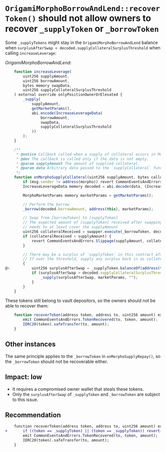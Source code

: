 # `OrigamiMorphoBorrowAndLend::recoverToken()` should not allow owners to recover `_supplyToken` or `_borrowToken`

Some `_supplyTokens` might stay in the `OrigamiMorphoBorrowAndLend` balance when `surplusAfterSwap < decoded.supplyCollateralSurplusThreshold` when calling `increaseLeverage`:

*OrigamiMorphoBorrowAndLend*:
```javascript
    function increaseLeverage(
        uint256 supplyAmount,
        uint256 borrowAmount,
        bytes memory swapData,
        uint256 supplyCollateralSurplusThreshold
    ) external override onlyPositionOwnerOrElevated {
        _supply(
            supplyAmount,
            getMarketParams(),
            abi.encode(IncreaseLeverageData(
                borrowAmount,
                swapData, 
                supplyCollateralSurplusThreshold
            ))
        );
    }

    /**
     * @notice Callback called when a supply of collateral occurs in Morpho.
     * @dev The callback is called only if the data is not empty.
     * @param supplyAmount The amount of supplied collateral.
     * @param data Arbitrary data passed to the `supplyCollateral` function.
     */
    function onMorphoSupplyCollateral(uint256 supplyAmount, bytes calldata data) external override {
        if (msg.sender != address(morpho)) revert CommonEventsAndErrors.InvalidAccess();
        IncreaseLeverageData memory decoded = abi.decode(data, (IncreaseLeverageData));

        MorphoMarketParams memory marketParams = getMarketParams();

        // Perform the borrow
        _borrow(decoded.borrowAmount, address(this), marketParams);

        // Swap from [borrowToken] to [supplyToken]
        // The expected amount of [supplyToken] received after swapping from [borrowToken]
        // needs to at least cover the supplyAmount
        uint256 collateralReceived = swapper.execute(_borrowToken, decoded.borrowAmount, _supplyToken, decoded.swapData);
        if (collateralReceived < supplyAmount) {
            revert CommonEventsAndErrors.Slippage(supplyAmount, collateralReceived);
        }

        // There may be a surplus of `supplyToken` in this contract after the swap
        // If over the threshold, supply any surplus back in as collateral to morpho
        {
@>          uint256 surplusAfterSwap = _supplyToken.balanceOf(address(this)) - supplyAmount;
            if (surplusAfterSwap > decoded.supplyCollateralSurplusThreshold) {
                _supply(surplusAfterSwap, marketParams, "");
            }
        }
    }

```

These tokens still belong to vault depositors, so the owners should not be able to recover them:

```javascript
    function recoverToken(address token, address to, uint256 amount) external onlyElevatedAccess {
        emit CommonEventsAndErrors.TokenRecovered(to, token, amount);
        IERC20(token).safeTransfer(to, amount);
    }
```

## Other instances

The same principle applies to the `_borrowToken` in `onMorphoSupplyRepay()`, so the `_borrowToken` should not be recoverable either.

## Impact: low

- It requires a compromised owner wallet that steals these tokens.
- Only the `surplusAfterSwap` of `_supplyToken` and `_borrowToken` are subject to this issue.

## Recommendation

```diff
    function recoverToken(address token, address to, uint256 amount) external onlyElevatedAccess {
+       if ((token == _supplyToken) || (token == _supplyToken)) revert("Token not allowed");
        emit CommonEventsAndErrors.TokenRecovered(to, token, amount);
        IERC20(token).safeTransfer(to, amount);
    }
```

